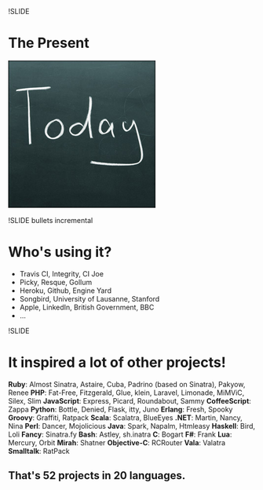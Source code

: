 !SLIDE

# The Present

![today](today.jpg)

!SLIDE bullets incremental

# Who's using it?

* Travis CI, Integrity, CI Joe
* Picky, Resque, Gollum
* Heroku, Github, Engine Yard
* Songbird, University of Lausanne, Stanford
* Apple, LinkedIn, British Government, BBC
* ...


!SLIDE

# It inspired a lot of other projects!

**Ruby**: Almost Sinatra, Astaire, Cuba, Padrino (based on Sinatra), Pakyow, Renee
**PHP**: Fat-Free, Fitzgerald, Glue, klein, Laravel, Limonade, MiMViC, Silex, Slim
**JavaScript**: Express, Picard, Roundabout, Sammy
**CoffeeScript**: Zappa
**Python**: Bottle, Denied, Flask, itty, Juno
**Erlang**: Fresh, Spooky
**Groovy**: Graffiti, Ratpack
**Scala**: Scalatra, BlueEyes
**.NET**: Martin, Nancy, Nina
**Perl**: Dancer, Mojolicious
**Java**: Spark, Napalm, Htmleasy
**Haskell**: Bird, Loli
**Fancy**: Sinatra.fy
**Bash**: Astley, sh.inatra
**C**: Bogart
**F#**: Frank
**Lua**: Mercury, Orbit
**Mirah**: Shatner
**Objective-C**: RCRouter
**Vala**: Valatra
**Smalltalk**: RatPack

## That's 52 projects in 20 languages.